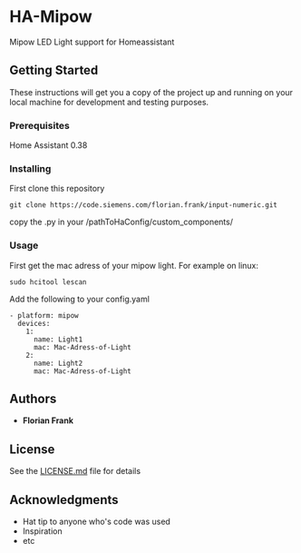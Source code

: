 # HA-Mipow
Mipow LED Light support for Homeassistant

## Getting Started

These instructions will get you a copy of the project up and running on your local machine for development and testing purposes.

### Prerequisites

Home Assistant 0.38

### Installing

First clone this repository

```
git clone https://code.siemens.com/florian.frank/input-numeric.git
```

copy the .py in your /pathToHaConfig/custom_components/

### Usage
First get the mac adress of your mipow light. For example on linux:

```
sudo hcitool lescan
```

Add the following to your config.yaml

```
- platform: mipow
  devices:
    1:
      name: Light1
      mac: Mac-Adress-of-Light
    2:
      name: Light2
      mac: Mac-Adress-of-Light

```

## Authors

* **Florian Frank**

## License

See the [LICENSE.md](https://raw.githubusercontent.com/Der---Flo/HA-Mipow/master/LICENSE) file for details

## Acknowledgments

* Hat tip to anyone who's code was used
* Inspiration
* etc
